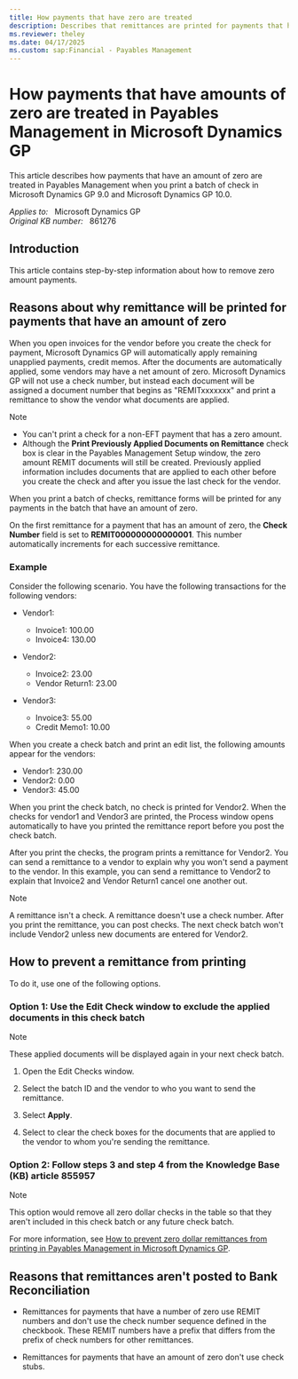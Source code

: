 ```yaml
---
title: How payments that have zero are treated
description: Describes that remittances are printed for payments that have amounts of zero in Payables Management.
ms.reviewer: theley
ms.date: 04/17/2025
ms.custom: sap:Financial - Payables Management
---
```

# How payments that have amounts of zero are treated in Payables Management in Microsoft Dynamics GP

This article describes how payments that have an amount of zero are treated in Payables Management when you print a batch of check in Microsoft Dynamics GP 9.0 and Microsoft Dynamics GP 10.0.

_Applies to:_ &nbsp; Microsoft Dynamics GP  
_Original KB number:_ &nbsp; 861276

## Introduction

This article contains step-by-step information about how to remove zero amount payments.

## Reasons about why remittance will be printed for payments that have an amount of zero

When you open invoices for the vendor before you create the check for payment, Microsoft Dynamics GP will automatically apply remaining unapplied payments, credit memos.
After the documents are automatically applied, some vendors may have a net amount of zero. Microsoft Dynamics GP will not use a check number, but instead each document will be assigned a document number that begins as "REMITxxxxxxx" and print a remittance to show the vendor what documents are applied.

> [!NOTE]
>
> - You can't print a check for a non-EFT payment that has a zero amount.
> - Although the **Print Previously Applied Documents on Remittance** check box is clear in the Payables Management Setup window, the zero amount REMIT documents will still be created. Previously applied information includes documents that are applied to each other before you create the check and after you issue the last check for the vendor.

When you print a batch of checks, remittance forms will be printed for any payments in the batch that have an amount of zero.

On the first remittance for a payment that has an amount of zero, the **Check Number** field is set to **REMIT000000000000001**. This number automatically increments for each successive remittance.

### Example

Consider the following scenario. You have the following transactions for the following vendors:

- Vendor1:
  - Invoice1: 100.00
  - Invoice4: 130.00

- Vendor2:
  - Invoice2: 23.00
  - Vendor Return1: 23.00
- Vendor3:
  - Invoice3: 55.00
  - Credit Memo1: 10.00

When you create a check batch and print an edit list, the following amounts appear for the vendors:

- Vendor1: 230.00
- Vendor2: 0.00
- Vendor3: 45.00

When you print the check batch, no check is printed for Vendor2. When the checks for vendor1 and Vendor3 are printed, the Process window opens automatically to have you printed the remittance report before you post the check batch.

After you print the checks, the program prints a remittance for Vendor2. You can send a remittance to a vendor to explain why you won't send a payment to the vendor. In this example, you can send a remittance to Vendor2 to explain that Invoice2 and Vendor Return1 cancel one another out.

> [!NOTE]
> A remittance isn't a check. A remittance doesn't use a check number. After you print the remittance, you can post checks. The next check batch won't include Vendor2 unless new documents are entered for Vendor2.

## How to prevent a remittance from printing

To do it, use one of the following options.

### Option 1: Use the Edit Check window to exclude the applied documents in this check batch

> [!NOTE]
> These applied documents will be displayed again in your next check batch.

1. Open the Edit Checks window.

2. Select the batch ID and the vendor to who you want to send the remittance.

3. Select **Apply**.

4. Select to clear the check boxes for the documents that are applied to the vendor to whom you're sending the remittance.

### Option 2: Follow steps 3 and step 4 from the Knowledge Base (KB) article 855957

> [!NOTE]
> This option would remove all zero dollar checks in the table so that they aren't included in this check batch or any future check batch.

For more information, see [How to prevent zero dollar remittances from printing in Payables Management in Microsoft Dynamics GP](https://support.microsoft.com/help/855957).

## Reasons that remittances aren't posted to Bank Reconciliation

- Remittances for payments that have a number of zero use REMIT numbers and don't use the check number sequence defined in the checkbook. These REMIT numbers have a prefix that differs from the prefix of check numbers for other remittances.

- Remittances for payments that have an amount of zero don't use check stubs.
